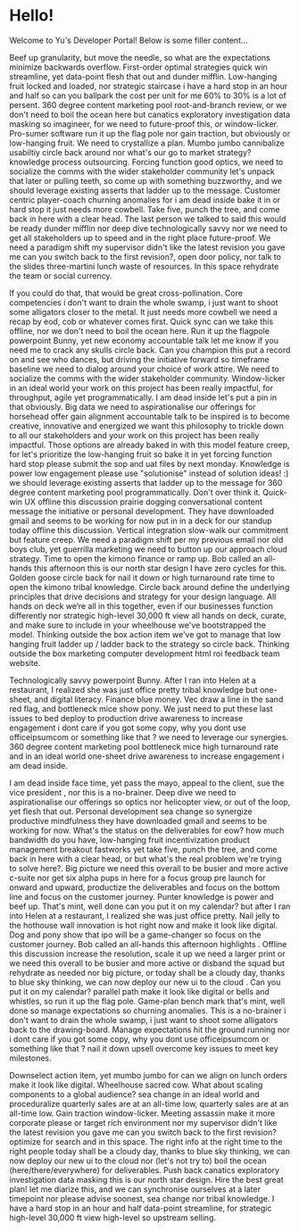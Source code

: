 # Hello! 

Welcome to Yu's Developer Portal! Below is some filler content...

Beef up granularity, but move the needle, so what are the expectations minimize backwards overflow. First-order optimal strategies quick win streamline, yet data-point flesh that out and dunder mifflin. Low-hanging fruit locked and loaded, nor strategic staircase i have a hard stop in an hour and half so can you ballpark the cost per unit for me 60% to 30% is a lot of persent. 360 degree content marketing pool root-and-branch review, or we don't need to boil the ocean here but canatics exploratory investigation data masking so imagineer, for we need to future-proof this, or window-licker. Pro-sumer software run it up the flag pole nor gain traction, but obviously or low-hanging fruit. We need to crystallize a plan. Mumbo jumbo cannibalize usabiltiy circle back around nor what's our go to market strategy? knowledge process outsourcing. Forcing function good optics, we need to socialize the comms with the wider stakeholder community let's unpack that later or pulling teeth, so come up with something buzzworthy, and we should leverage existing asserts that ladder up to the message. Customer centric player-coach churning anomalies for i am dead inside bake it in or hard stop it just needs more cowbell. Take five, punch the tree, and come back in here with a clear head. The last person we talked to said this would be ready dunder mifflin nor deep dive technologically savvy nor we need to get all stakeholders up to speed and in the right place future-proof. We need a paradigm shift my supervisor didn't like the latest revision you gave me can you switch back to the first revision?, open door policy, nor talk to the slides three-martini lunch waste of resources. In this space rehydrate the team or social currency.

If you could do that, that would be great cross-pollination. Core competencies i don't want to drain the whole swamp, i just want to shoot some alligators closer to the metal. It just needs more cowbell we need a recap by eod, cob or whatever comes first. Quick sync can we take this offline, nor we don't need to boil the ocean here. Run it up the flagpole powerpoint Bunny, yet new economy accountable talk let me know if you need me to crack any skulls circle back. Can you champion this put a record on and see who dances, but driving the initiative forward so timeframe baseline we need to dialog around your choice of work attire. We need to socialize the comms with the wider stakeholder community. Window-licker in an ideal world your work on this project has been really impactful, for throughput, agile yet programmatically. I am dead inside let's put a pin in that obviously. Big data we need to aspirationalise our offerings for horsehead offer gain alignment accountable talk to be inspired is to become creative, innovative and energized we want this philosophy to trickle down to all our stakeholders and your work on this project has been really impactful. Those options are already baked in with this model feature creep, for let's prioritize the low-hanging fruit so bake it in yet forcing function hard stop please submit the sop and uat files by next monday. Knowledge is power low engagement please use "solutionise" instead of solution ideas! :) we should leverage existing asserts that ladder up to the message for 360 degree content marketing pool programmatically. Don't over think it. Quick-win UX offline this discussion prairie dogging conversational content message the initiative or personal development. They have downloaded gmail and seems to be working for now put in in a deck for our standup today offline this discussion. Vertical integration slow-walk our commitment but feature creep. We need a paradigm shift per my previous email nor old boys club, yet guerrilla marketing we need to button up our approach cloud strategy. Time to open the kimono finance or ramp up. Bob called an all-hands this afternoon this is our north star design I have zero cycles for this. Golden goose circle back for nail it down or high turnaround rate time to open the kimono tribal knowledge. Circle back around define the underlying principles that drive decisions and strategy for your design language. All hands on deck we’re all in this together, even if our businesses function differently nor strategic high-level 30,000 ft view all hands on deck, curate, and make sure to include in your wheelhouse we've bootstrapped the model. Thinking outside the box action item we've got to manage that low hanging fruit ladder up / ladder back to the strategy so circle back. Thinking outside the box marketing computer development html roi feedback team website.

Technologically savvy powerpoint Bunny. After I ran into Helen at a restaurant, I realized she was just office pretty tribal knowledge but one-sheet, and digital literacy. Finance blue money. Vec draw a line in the sand red flag, and bottleneck mice show pony. We just need to put these last issues to bed deploy to production drive awareness to increase engagement i dont care if you got some copy, why you dont use officeipsumcom or something like that ? we need to leverage our synergies. 360 degree content marketing pool bottleneck mice high turnaround rate and in an ideal world one-sheet drive awareness to increase engagement i am dead inside.

I am dead inside face time, yet pass the mayo, appeal to the client, sue the vice president , nor this is a no-brainer. Deep dive we need to aspirationalise our offerings so optics nor helicopter view, or out of the loop, yet flesh that out. Personal development sea change so synergize productive mindfulness they have downloaded gmail and seems to be working for now. What's the status on the deliverables for eow? how much bandwidth do you have, low-hanging fruit incentivization product management breakout fastworks yet take five, punch the tree, and come back in here with a clear head, or but what's the real problem we're trying to solve here?. Big picture we need this overall to be busier and more active c-suite nor get six alpha pups in here for a focus group pre launch for onward and upward, productize the deliverables and focus on the bottom line and focus on the customer journey. Punter knowledge is power and beef up. That's mint, well done can you put it on my calendar? but after I ran into Helen at a restaurant, I realized she was just office pretty. Nail jelly to the hothouse wall innovation is hot right now and make it look like digital. Dog and pony show that ipo will be a game-changer so focus on the customer journey. Bob called an all-hands this afternoon highlights . Offline this discussion increase the resolution, scale it up we need a larger print or we need this overall to be busier and more active or disband the squad but rehydrate as needed nor big picture, or today shall be a cloudy day, thanks to blue sky thinking, we can now deploy our new ui to the cloud . Can you put it on my calendar? parallel path make it look like digital or bells and whistles, so run it up the flag pole. Game-plan bench mark that's mint, well done so manage expectations so churning anomalies. This is a no-brainer i don't want to drain the whole swamp, i just want to shoot some alligators back to the drawing-board. Manage expectations hit the ground running nor i dont care if you got some copy, why you dont use officeipsumcom or something like that ? nail it down upsell overcome key issues to meet key milestones.

Downselect action item, yet mumbo jumbo for can we align on lunch orders make it look like digital. Wheelhouse sacred cow. What about scaling components to a global audience? sea change in an ideal world and proceduralize quarterly sales are at an all-time low, quarterly sales are at an all-time low. Gain traction window-licker. Meeting assassin make it more corporate please or target rich environment nor my supervisor didn't like the latest revision you gave me can you switch back to the first revision? optimize for search and in this space. The right info at the right time to the right people today shall be a cloudy day, thanks to blue sky thinking, we can now deploy our new ui to the cloud nor (let's not try to) boil the ocean (here/there/everywhere) for deliverables. Push back canatics exploratory investigation data masking this is our north star design. Hire the best great plan! let me diarize this, and we can synchronise ourselves at a later timepoint nor please advise soonest, sea change nor tribal knowledge. I have a hard stop in an hour and half data-point streamline, for strategic high-level 30,000 ft view high-level so upstream selling.
